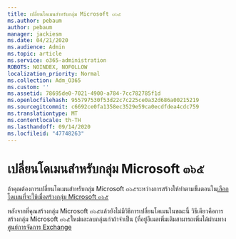 ```yaml
---
title: เปลี่ยนโดเมนสำหรับกลุ่ม Microsoft ๓๖๕
ms.author: pebaum
author: pebaum
manager: jackiesm
ms.date: 04/21/2020
ms.audience: Admin
ms.topic: article
ms.service: o365-administration
ROBOTS: NOINDEX, NOFOLLOW
localization_priority: Normal
ms.collection: Adm_O365
ms.custom: ''
ms.assetid: 78695de0-7021-4900-a784-7cc782785f1d
ms.openlocfilehash: 955797530f53d22c7c225ce0a32d686a00215219
ms.sourcegitcommit: c6692ce0fa1358ec3529e59ca0ecdfdea4cdc759
ms.translationtype: MT
ms.contentlocale: th-TH
ms.lasthandoff: 09/14/2020
ms.locfileid: "47748263"
---
```

# <a name="change-the-domain-for-microsoft-365-group"></a>เปลี่ยนโดเมนสำหรับกลุ่ม Microsoft ๓๖๕

ถ้าคุณต้องการเปลี่ยนโดเมนสำหรับกลุ่ม Microsoft ๓๖๕ระหว่างการสร้างให้ทำตามขั้นตอนใน[เลือกโดเมนที่จะใช้เมื่อสร้างกลุ่ม Microsoft ๓๖๕](https://docs.microsoft.com/microsoft-365/admin/create-groups/choose-domain-to-create-groups)

หลังจากที่คุณสร้างกลุ่ม Microsoft ๓๖๕แล้วยังไม่มีวิธีการเปลี่ยนโดเมนในขณะนี้ วิธีเดียวคือการสร้างกลุ่ม Microsoft ๓๖๕ใหม่และลบกลุ่มเก่าถ้าจำเป็น (ที่อยู่อีเมลเพิ่มเติมสามารถเพิ่มได้ผ่านทาง[ศูนย์การจัดการ Exchange](https://outlook.office365.com/ecp)